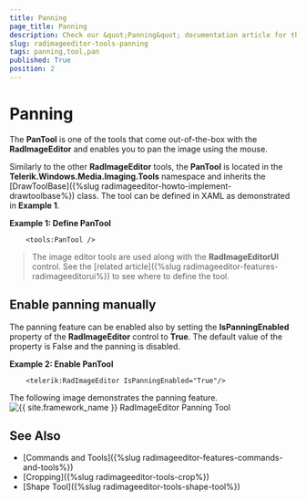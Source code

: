 ```yaml
---
title: Panning
page_title: Panning
description: Check our &quot;Panning&quot; documentation article for the RadImageEditor {{ site.framework_name }} control.
slug: radimageeditor-tools-panning
tags: panning,tool,pan
published: True
position: 2
---
```


# Panning

The __PanTool__ is one of the tools that come out-of-the-box with the __RadImageEditor__ and enables you to pan the image using the mouse. 

Similarly to the other __RadImageEditor__ tools, the __PanTool__ is located in the __Telerik.Windows.Media.Imaging.Tools__ namespace and inherits the [DrawToolBase]({%slug radimageeditor-howto-implement-drawtoolbase%}) class. The tool can be defined in XAML as demonstrated in __Example 1__.

__Example 1: Define PanTool__  
```XAML
	<tools:PanTool />
```

> The image editor tools are used along with the __RadImageEditorUI__ control. See the [related article]({%slug radimageeditor-features-radimageeditorui%}) to see where to define the tool.

## Enable panning manually

The panning feature can be enabled also by setting the __IsPanningEnabled__ property of the __RadImageEditor__ control to __True__. The default value of the property is False and the panning is disabled.

__Example 2: Enable PanTool__  
```XAML
	<telerik:RadImageEditor IsPanningEnabled="True"/>
```

The following image demonstrates the panning feature.  
![{{ site.framework_name }} RadImageEditor Panning Tool](images/radimageeditor-tool-panning-0.gif)

## See Also  
* [Commands and Tools]({%slug radimageeditor-features-commands-and-tools%})
* [Cropping]({%slug radimageeditor-tools-crop%})
* [Shape Tool]({%slug radimageeditor-tools-shape-tool%})
